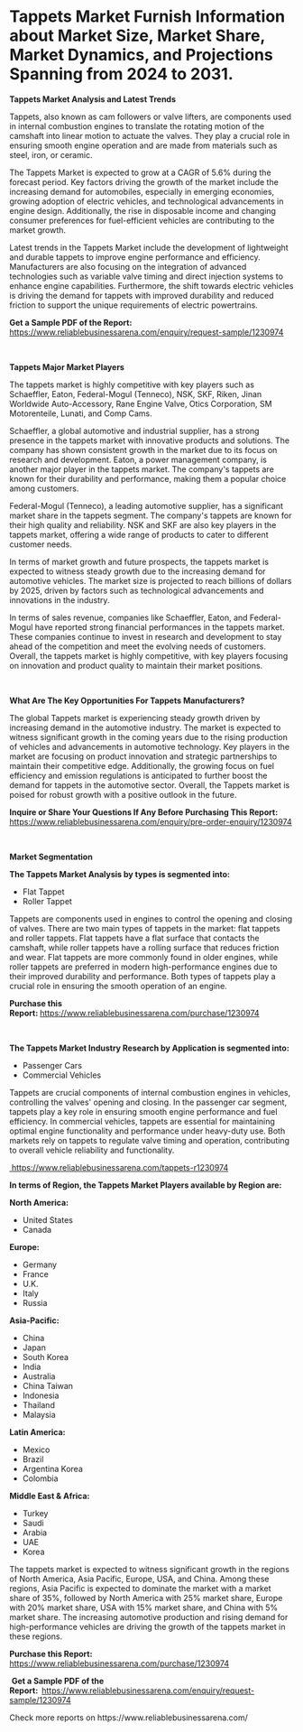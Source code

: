 <p><h1>Tappets Market Furnish Information about Market Size, Market Share, Market Dynamics, and Projections Spanning from 2024 to 2031.</h1></p><p><strong>Tappets Market Analysis and Latest Trends</strong></p>
<p><p>Tappets, also known as cam followers or valve lifters, are components used in internal combustion engines to translate the rotating motion of the camshaft into linear motion to actuate the valves. They play a crucial role in ensuring smooth engine operation and are made from materials such as steel, iron, or ceramic.</p><p>The Tappets Market is expected to grow at a CAGR of 5.6% during the forecast period. Key factors driving the growth of the market include the increasing demand for automobiles, especially in emerging economies, growing adoption of electric vehicles, and technological advancements in engine design. Additionally, the rise in disposable income and changing consumer preferences for fuel-efficient vehicles are contributing to the market growth.</p><p>Latest trends in the Tappets Market include the development of lightweight and durable tappets to improve engine performance and efficiency. Manufacturers are also focusing on the integration of advanced technologies such as variable valve timing and direct injection systems to enhance engine capabilities. Furthermore, the shift towards electric vehicles is driving the demand for tappets with improved durability and reduced friction to support the unique requirements of electric powertrains.</p></p>
<p><strong>Get a Sample PDF of the Report:&nbsp;</strong> <a href="https://www.reliablebusinessarena.com/enquiry/request-sample/1230974">https://www.reliablebusinessarena.com/enquiry/request-sample/1230974</a></p>
<p>&nbsp;</p>
<p><strong>Tappets Major Market Players</strong></p>
<p><p>The tappets market is highly competitive with key players such as Schaeffler, Eaton, Federal-Mogul (Tenneco), NSK, SKF, Riken, Jinan Worldwide Auto-Accessory, Rane Engine Valve, Otics Corporation, SM Motorenteile, Lunati, and Comp Cams. </p><p>Schaeffler, a global automotive and industrial supplier, has a strong presence in the tappets market with innovative products and solutions. The company has shown consistent growth in the market due to its focus on research and development. Eaton, a power management company, is another major player in the tappets market. The company's tappets are known for their durability and performance, making them a popular choice among customers.</p><p>Federal-Mogul (Tenneco), a leading automotive supplier, has a significant market share in the tappets segment. The company's tappets are known for their high quality and reliability. NSK and SKF are also key players in the tappets market, offering a wide range of products to cater to different customer needs.</p><p>In terms of market growth and future prospects, the tappets market is expected to witness steady growth due to the increasing demand for automotive vehicles. The market size is projected to reach billions of dollars by 2025, driven by factors such as technological advancements and innovations in the industry.</p><p>In terms of sales revenue, companies like Schaeffler, Eaton, and Federal-Mogul have reported strong financial performances in the tappets market. These companies continue to invest in research and development to stay ahead of the competition and meet the evolving needs of customers. Overall, the tappets market is highly competitive, with key players focusing on innovation and product quality to maintain their market positions.</p></p>
<p>&nbsp;</p>
<p><strong>What Are The Key Opportunities For Tappets Manufacturers?</strong></p>
<p><p>The global Tappets market is experiencing steady growth driven by increasing demand in the automotive industry. The market is expected to witness significant growth in the coming years due to the rising production of vehicles and advancements in automotive technology. Key players in the market are focusing on product innovation and strategic partnerships to maintain their competitive edge. Additionally, the growing focus on fuel efficiency and emission regulations is anticipated to further boost the demand for tappets in the automotive sector. Overall, the Tappets market is poised for robust growth with a positive outlook in the future.</p></p>
<p><strong>Inquire or Share Your Questions If Any Before Purchasing This Report:</strong> <a href="https://www.reliablebusinessarena.com/enquiry/pre-order-enquiry/1230974">https://www.reliablebusinessarena.com/enquiry/pre-order-enquiry/1230974</a></p>
<p>&nbsp;</p>
<p><strong>Market Segmentation</strong></p>
<p><strong>The Tappets Market Analysis by types is segmented into:</strong></p>
<p><ul><li>Flat Tappet</li><li>Roller Tappet</li></ul></p>
<p><p>Tappets are components used in engines to control the opening and closing of valves. There are two main types of tappets in the market: flat tappets and roller tappets. Flat tappets have a flat surface that contacts the camshaft, while roller tappets have a rolling surface that reduces friction and wear. Flat tappets are more commonly found in older engines, while roller tappets are preferred in modern high-performance engines due to their improved durability and performance. Both types of tappets play a crucial role in ensuring the smooth operation of an engine.</p></p>
<p><strong>Purchase this Report:&nbsp;</strong><a href="https://www.reliablebusinessarena.com/purchase/1230974">https://www.reliablebusinessarena.com/purchase/1230974</a></p>
<p>&nbsp;</p>
<p><strong>The Tappets Market Industry Research by Application is segmented into:</strong></p>
<p><ul><li>Passenger Cars</li><li>Commercial Vehicles</li></ul></p>
<p><p>Tappets are crucial components of internal combustion engines in vehicles, controlling the valves' opening and closing. In the passenger car segment, tappets play a key role in ensuring smooth engine performance and fuel efficiency. In commercial vehicles, tappets are essential for maintaining optimal engine functionality and performance under heavy-duty use. Both markets rely on tappets to regulate valve timing and operation, contributing to overall vehicle reliability and functionality.</p></p>
<p><a href="https://www.reliablebusinessarena.com/tappets-r1230974">&nbsp;https://www.reliablebusinessarena.com/tappets-r1230974</a></p>
<p><strong>In terms of Region, the Tappets Market Players available by Region are:</strong></p>
<p>
    <p> <strong> North America: </strong>
        <ul>
            <li>United States</li>
            <li>Canada</li>
        </ul>
        </p> 
    <p> <strong> Europe: </strong>
        <ul>
            <li>Germany</li>
            <li>France</li>
            <li>U.K.</li>
            <li>Italy</li>
            <li>Russia</li>
        </ul>
        </p> 
    <p> <strong> Asia-Pacific: </strong>
        <ul>
            <li>China</li>
            <li>Japan</li>
            <li>South Korea</li>
            <li>India</li>
            <li>Australia</li>
            <li>China Taiwan</li>
            <li>Indonesia</li>
            <li>Thailand</li>
            <li>Malaysia</li>
        </ul>
        </p> 
    <p> <strong> Latin America: </strong>
        <ul>
            <li>Mexico</li>
            <li>Brazil</li>
            <li>Argentina Korea</li>
            <li>Colombia</li>
        </ul>
        </p> 
    <p> <strong> Middle East & Africa: </strong>
        <ul>
            <li>Turkey</li>
            <li>Saudi</li>
            <li>Arabia</li>
            <li>UAE</li>
            <li>Korea</li>
        </ul>
    </p>
    </p>
<p><p>The tappets market is expected to witness significant growth in the regions of North America, Asia Pacific, Europe, USA, and China. Among these regions, Asia Pacific is expected to dominate the market with a market share of 35%, followed by North America with 25% market share, Europe with 20% market share, USA with 15% market share, and China with 5% market share. The increasing automotive production and rising demand for high-performance vehicles are driving the growth of the tappets market in these regions.</p></p>
<p><strong>Purchase this Report: </strong><a href="https://www.reliablebusinessarena.com/purchase/1230974">https://www.reliablebusinessarena.com/purchase/1230974</a></p>
<p>&nbsp;<strong>Get a Sample PDF of the Report:&nbsp;&nbsp;</strong><a href="https://www.reliablebusinessarena.com/enquiry/request-sample/1230974">https://www.reliablebusinessarena.com/enquiry/request-sample/1230974</a></p>
<p><strong></strong></p>
<p>Check more reports on https://www.reliablebusinessarena.com/</p>